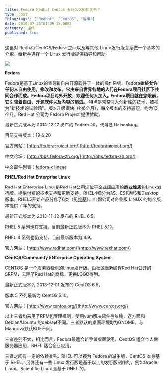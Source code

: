 ```yaml
---
title: Fedora Redhat Centos 有什么区别和关系？
type: post
"blog/tags": ["RedHat", "CentOS", "运维"]
date: 2019-07-25T01:29:15.000Z
category: 运维
published: true
---
```


这里对 Redhat/CentOS/Fedora 之间以及与其他 Linux 发行版关系做一个基本的介绍。给新手选择一个 Linux 发行版提供指导和帮助。

![](https://qiniu.bioinit.com/yuque/0/2019/png/126032/1564018188751-ddfd3568-4d40-4ccd-9220-0d05efdaa1c6.png#align=left&display=inline&height=764&originHeight=764&originWidth=593&size=0&status=done&width=593)

**Fedora**

Fedora是基于Linux的集最新自由开源软件于一体的操作系统。Fedora**始终允许任何人自由使用，修改和发布。**它由来自世界各地的人们在Fedora项目社区下共同合作而成。Fedora项目对外开放，欢迎任何人加入。Fedora项目就在您眼前，它**引领着自由、开源软件以及内容的前进。** 特点是常常引入创新性的技术，被视为"新技术的试验场"。版本升级很快（约6个月），每个版本的支持较短，约为13个月。Red Hat 公司为 Fedora Project 提供赞助。

最新正式版本为 2013-12-17 发布的 Fedora 20，代号是 Heisenbug。

目前支持版本：19 & 20

官方网站：[http://fedoraproject.org/](http://fedoraproject.org/)

中文论坛：[http://bbs.fedora-zh.org/](http://bbs.fedora-zh.org/)

中文邮件列表：[fedora-chinese](https://admin.fedoraproject.org/mailman/listinfo/chinese)

**RHEL/Red Hat Enterprise Linux**

Red Hat Enterprise Linux是Red Hat公司定位于企业级应用的**商业性质**的Linux发行版。提供付费的技术支持和更新支持。RHEL4细分为AS、ES和WS和Desktop版本。RHEL5开始产品分成了6类（见[维基](http://en.wikipedia.org/wiki/Red_Hat_Enterprise_Linux)）。红帽公司对企业版 LINUX 的每个版本提供 7 年的支持。

最新正式版本为 2013-11-22 发布的 RHEL 6.5。

RHEL 5 系列也在支持。目前最新正式版本为 RHEL 5.10。

RHEL 4 系列也仍支持，目前最新版本为 4.9。

官方网站：[http://www.redhat.com/](http://www.redhat.com/)

**CentOS/Community ENTerprise Operating System**

CENTOS 是一个服务器级别的Linux发行版。由社区重新编译Red Hat公开的SRPM，去除了Red Hat的商标，更换LOGO得到。

最新正式版本为 2013-12-01 发布的 CentOS 6.5，

版本 5 系列最新为 CentOS 5.10。

官方网站：[http://www.centos.org/](http://www.centos.org/)

以上三者均采用了RPM包管理机制，使用yum解决软件包依赖，这方面和Debian/Ubuntu 的deb/apt不同。三者默认的桌面环境均为GNOME。与Mandriva默认KDE不同。

三者差别不大，相比而言，Fedora最适合新手做桌面使用，CentOS 适合个人做服务器应用，RHEL 适合企业应用。

三者之间有一定的依赖关系。RHEL 可以视为 Fedora 的派生版，CentOS 本身基于 RHEL。另外还有一些 Linux 发行版是基于以上的发行版制作的，例如Oracle Linux、Scientific Linux 是基于 RHEL 的。
